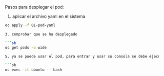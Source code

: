 Pasos para desplegar el pod:

1. aplicar el archivo yaml en el sistema

```sh
oc apply -f 01-pod-yaml
   
3. comprobar que se ha desplegado

```sh
oc get pods -o wide
   
5. ya se puede usar el pod, para entrar y usar su consola se debe ejecutar:

```sh
oc exec -it ubuntu -- bash
